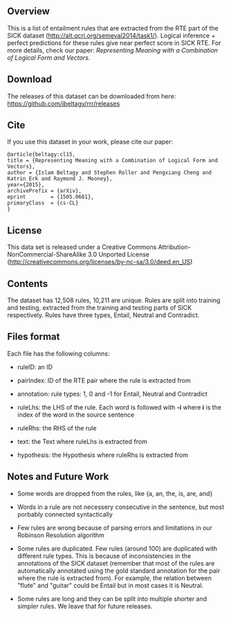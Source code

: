 
Overview
----------------
This is a list of entailment rules that are extracted from the RTE part of the SICK dataset (http://alt.qcri.org/semeval2014/task1/). 
Logical inference + perfect predictions for these rules give near perfect score in SICK RTE. 
For more details, check our paper: *Representing Meaning with a Combination of Logical Form and Vectors*. 


Download
----------------
The releases of this dataset can be downloaded from here: https://github.com/ibeltagy/rrr/releases


Cite
----------------
If you use this dataset in your work, please cite our paper: 

    @article{beltagy:cl15, 
    title = {Representing Meaning with a Combination of Logical Form and Vectors}, 
    author = {Islam Beltagy and Stephen Roller and Pengxiang Cheng and Katrin Erk and Raymond J. Mooney}, 
    year={2015}, 
    archivePrefix = {arXiv},
    eprint        = {1505.0681},
    primaryClass  = {cs-CL}
    }

License
----------------
This data set is released under a Creative Commons Attribution-NonCommercial-ShareAlike 3.0 
Unported License (http://creativecommons.org/licenses/by-nc-sa/3.0/deed.en_US)


Contents
----------------
The dataset has 12,508 rules, 10,211 are unique. Rules are split into training and testing, extracted from the training and testing parts of SICK respectively. Rules have three types, Entail, Neutral and Contradict. 


Files format
----------------
Each file has the following columns: 

- ruleID: an ID

- pairIndex: ID of the RTE pair where the rule is extracted from

- annotation: rule types: 1, 0 and -1 for Entail, Neutral and Contradict

- ruleLhs: the LHS of the rule. Each word is followed with **-i** where **i** is the index of the word in the source sentence

- ruleRhs: the RHS of the rule

- text: the Text where ruleLhs is extracted from

- hypothesis: the Hypothesis where ruleRhs is extracted from


Notes and Future Work 
----------------

- Some words are dropped from the rules, like {a, an, the, is, are, and}

- Words in a rule are not necessery consecutive in the sentence, but most porbably connected syntactically

- Few rules are wrong because of parsing errors and limitations in our Robinson Resolution algorithm

- Some rules are duplicated. Few rules (around 100) are duplicated with different rule types. This is because of inconsistencies in the annotations of the SICK dataset (remember that most of the rules are automatically annotated using the gold standard annotation for the pair where the rule is extracted from). For example, the relation between "flute" and "guitar" could be Entail but in most cases it is Neutral.

- Some rules are long and they can be split into multiple shorter and simpler rules. We leave that for future releases. 
